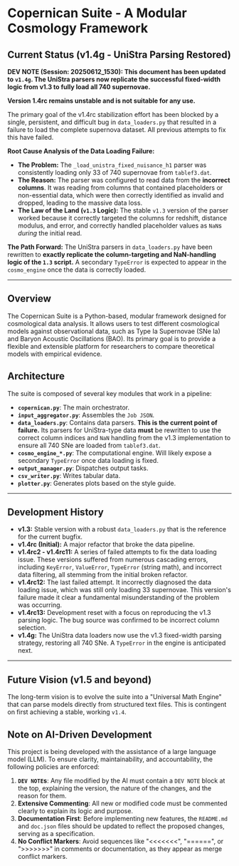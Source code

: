 # Copernican Suite - A Modular Cosmology Framework

## Current Status (v1.4g - UniStra Parsing Restored)

**DEV NOTE (Session: 20250612_1530): This document has been updated to `v1.4g`. The UniStra parsers now replicate the successful fixed-width logic from v1.3 to fully load all 740 supernovae.**

**Version 1.4rc remains unstable and is not suitable for any use.**

The primary goal of the v1.4rc stabilization effort has been blocked by a single, persistent, and difficult bug in `data_loaders.py` that resulted in a failure to load the complete supernova dataset. All previous attempts to fix this have failed.

**Root Cause Analysis of the Data Loading Failure:**
* **The Problem:** The `_load_unistra_fixed_nuisance_h1` parser was consistently loading only 33 of 740 supernovae from `tablef3.dat`.
* **The Reason:** The parser was configured to read data from the **incorrect columns**. It was reading from columns that contained placeholders or non-essential data, which were then correctly identified as invalid and dropped, leading to the massive data loss.
* **The Law of the Land (`v1.3` Logic):** The stable `v1.3` version of the parser worked because it correctly targeted the columns for redshift, distance modulus, and error, and correctly handled placeholder values as `NaN`s *during* the initial read.

**The Path Forward:**
The UniStra parsers in `data_loaders.py` have been rewritten to **exactly replicate the column-targeting and NaN-handling logic of the `1.3` script.** A secondary `TypeError` is expected to appear in the `cosmo_engine` once the data is correctly loaded.

---

## Overview

The Copernican Suite is a Python-based, modular framework designed for cosmological data analysis. It allows users to test different cosmological models against observational data, such as Type Ia Supernovae (SNe Ia) and Baryon Acoustic Oscillations (BAO). Its primary goal is to provide a flexible and extensible platform for researchers to compare theoretical models with empirical evidence.

## Architecture

The suite is composed of several key modules that work in a pipeline:

* **`copernican.py`**: The main orchestrator.
* **`input_aggregator.py`**: Assembles the `Job JSON`.
* **`data_loaders.py`**: Contains data parsers. **This is the current point of failure.** Its parsers for UniStra-type data **must** be rewritten to use the correct column indices and `NaN` handling from the v1.3 implementation to ensure all 740 SNe are loaded from `tablef3.dat`.
* **`cosmo_engine_*.py`**: The computational engine. Will likely expose a secondary `TypeError` once data loading is fixed.
* **`output_manager.py`**: Dispatches output tasks.
* **`csv_writer.py`**: Writes tabular data.
* **`plotter.py`**: Generates plots based on the style guide.

---

## Development History

* **v1.3:** Stable version with a robust `data_loaders.py` that is the reference for the current bugfix.
* **v1.4rc (Initial):** A major refactor that broke the data pipeline.
* **v1.4rc2 - v1.4rc11:** A series of failed attempts to fix the data loading issue. These versions suffered from numerous cascading errors, including `KeyError`, `ValueError`, `TypeError` (string math), and incorrect data filtering, all stemming from the initial broken refactor.
* **v1.4rc12:** The last failed attempt. It incorrectly diagnosed the data loading issue, which was still only loading 33 supernovae. This version's failure made it clear a fundamental misunderstanding of the problem was occurring.
* **v1.4rc13:** Development reset with a focus on reproducing the v1.3 parsing logic. The bug source was confirmed to be incorrect column selection.
* **v1.4g:** The UniStra data loaders now use the v1.3 fixed-width parsing strategy, restoring all 740 SNe. A `TypeError` in the engine is anticipated next.

---

## Future Vision (v1.5 and beyond)

The long-term vision is to evolve the suite into a "Universal Math Engine" that can parse models directly from structured text files. This is contingent on first achieving a stable, working `v1.4`.

## Note on AI-Driven Development

This project is being developed with the assistance of a large language model (LLM). To ensure clarity, maintainability, and accountability, the following policies are enforced:
1.  **`DEV NOTE`s**: Any file modified by the AI must contain a `DEV NOTE` block at the top, explaining the version, the nature of the changes, and the reason for them.
2.  **Extensive Commenting**: All new or modified code must be commented clearly to explain its logic and purpose.
3.  **Documentation First**: Before implementing new features, the `README.md` and `doc.json` files should be updated to reflect the proposed changes, serving as a specification.
4.  **No Conflict Markers**: Avoid sequences like "<<<<<<<", "======", or ">>>>>>>" in comments or documentation, as they appear as merge conflict markers.

